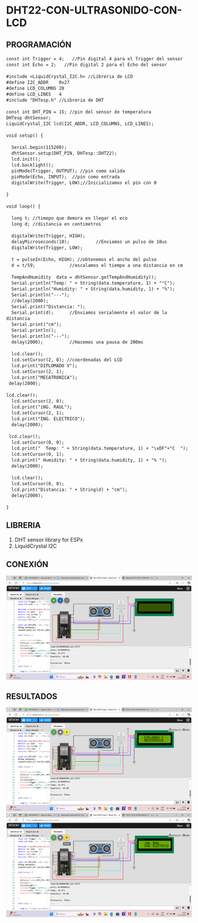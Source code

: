 # DHT22-CON-ULTRASONIDO-CON-LCD

## PROGRAMACIÓN

```
const int Trigger = 4;   //Pin digital 4 para el Trigger del sensor
const int Echo = 2;   //Pin digital 2 para el Echo del sensor

#include <LiquidCrystal_I2C.h> //Libreria de LCD
#define I2C_ADDR    0x27
#define LCD_COLUMNS 20
#define LCD_LINES   4
#include "DHTesp.h" //Libreria de DHT

const int DHT_PIN = 15; //pin del sensor de temperatura
DHTesp dhtSensor;
LiquidCrystal_I2C lcd(I2C_ADDR, LCD_COLUMNS, LCD_LINES);

void setup() {

  Serial.begin(115200);
  dhtSensor.setup(DHT_PIN, DHTesp::DHT22);
  lcd.init();
  lcd.backlight();
  pinMode(Trigger, OUTPUT); //pin como salida
  pinMode(Echo, INPUT);  //pin como entrada
  digitalWrite(Trigger, LOW);//Inicializamos el pin con 0

}

void loop() {

  long t; //timepo que demora en llegar el eco
  long d; //distancia en centimetros

  digitalWrite(Trigger, HIGH);
  delayMicroseconds(10);          //Enviamos un pulso de 10us
  digitalWrite(Trigger, LOW);
  
  t = pulseIn(Echo, HIGH); //obtenemos el ancho del pulso
  d = t/59;             //escalamos el tiempo a una distancia en cm
 
  TempAndHumidity  data = dhtSensor.getTempAndHumidity();
  Serial.println("Temp: " + String(data.temperature, 1) + "°C");
  Serial.println("Humidity: " + String(data.humidity, 1) + "%");
  Serial.println("---");
  //delay(2000); 
  Serial.print("Distancia: ");
  Serial.print(d);      //Enviamos serialmente el valor de la distancia
  Serial.print("cm");
  Serial.println();
  Serial.println("---");
  delay(2000);          //Hacemos una pausa de 200ms

  lcd.clear(); 
  lcd.setCursor(2, 0); //coordenadas del LCD 
  lcd.print("DIPLOMADO V");
  lcd.setCursor(2, 1);
  lcd.print("MECATRONICA");
 delay(2000);

lcd.clear();
  lcd.setCursor(2, 0);
  lcd.print("iNG. RAUL");
  lcd.setCursor(2, 1);
  lcd.print("ING. ELECTRICO");
  delay(2000);

 lcd.clear(); 
  lcd.setCursor(0, 0);
  lcd.print("  Temp: " + String(data.temperature, 1) + "\xDF"+"C  ");
  lcd.setCursor(0, 1);
  lcd.print(" Humidity: " + String(data.humidity, 1) + "% ");
  delay(2000);

  lcd.clear();
  lcd.setCursor(0, 0);
  lcd.print("Distancia: " + String(d) + "cm");
  delay(2000);

}
```

## LIBRERIA

1. DHT sensor library for ESPx
2. LiquidCrystal I2C

## CONEXIÓN

![](https://github.com/RaulCasS/DHT22-CON-ULTRASONIDO-CON-LCD/blob/main/Captura%20de%20pantalla%202024-12-12%20232515.png?raw=true)

## RESULTADOS

![](https://github.com/RaulCasS/DHT22-CON-ULTRASONIDO-CON-LCD/blob/main/Captura%20de%20pantalla%202024-12-12%20232706.png?raw=true)
![](https://github.com/RaulCasS/DHT22-CON-ULTRASONIDO-CON-LCD/blob/main/Captura%20de%20pantalla%202024-12-12%20232808.png?raw=true)
![]()
![]()
